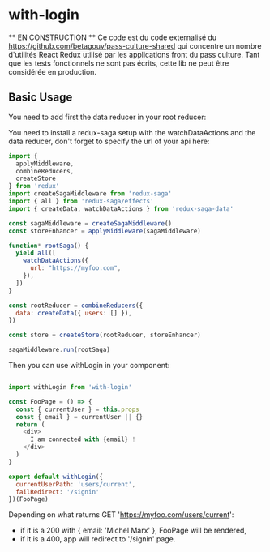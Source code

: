 # with-login

** EN CONSTRUCTION **
Ce code est du code externalisé du https://github.com/betagouv/pass-culture-shared qui concentre un nombre d'utilités React Redux
utilisé par les applications front du pass culture.
Tant que les tests fonctionnels ne sont pas écrits, cette lib ne peut être considérée en production.

## Basic Usage
You need to add first the data reducer in your root reducer:

You need to install a redux-saga setup with the watchDataActions and the data reducer,
don't forget to specify the url of your api here:

```javascript
import {
  applyMiddleware,
  combineReducers,
  createStore
} from 'redux'
import createSagaMiddleware from 'redux-saga'
import { all } from 'redux-saga/effects'
import { createData, watchDataActions } from 'redux-saga-data'

const sagaMiddleware = createSagaMiddleware()
const storeEnhancer = applyMiddleware(sagaMiddleware)

function* rootSaga() {
  yield all([
    watchDataActions({
      url: "https://myfoo.com",
    }),
  ])
}

const rootReducer = combineReducers({
  data: createData({ users: [] }),
})

const store = createStore(rootReducer, storeEnhancer)

sagaMiddleware.run(rootSaga)
```

Then you can use withLogin in your component:

```javascript

import withLogin from 'with-login'

const FooPage = () => {
  const { currentUser } = this.props
  const { email } = currentUser || {}
  return (
    <div>
      I am connected with {email} !
    </div>
  )
}

export default withLogin({
  currentUserPath: 'users/current',
  failRedirect: '/signin'
})(FooPage)
```

Depending on what returns GET 'https://myfoo.com/users/current':

  - if it is a 200 with { email: 'Michel Marx' }, FooPage will be rendered,
  - if it is a 400, app will redirect to '/signin' page.
